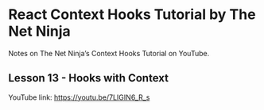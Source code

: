 # React Context Hooks Tutorial by The Net Ninja

Notes on The Net Ninja’s Context Hooks Tutorial on YouTube.

## Lesson 13 - Hooks with Context

YouTube link: https://youtu.be/7LIGIN6_R_s